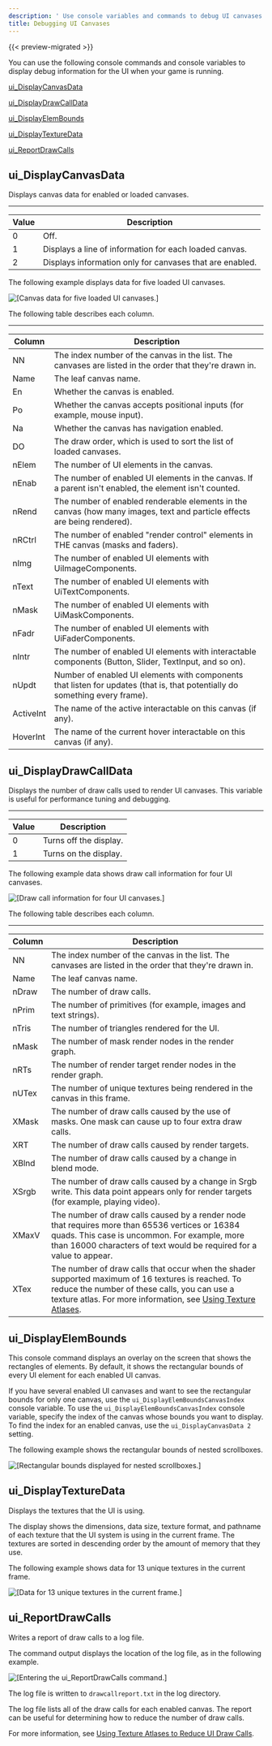 ```yaml
---
description: ' Use console variables and commands to debug UI canvases in Open 3D Engine. '
title: Debugging UI Canvases
---
```


{{< preview-migrated >}}

You can use the following console commands and console variables to display debug information for the UI when your game is running.

[ui\_DisplayCanvasData](#ui-editor-debugging-ui-canvases-display-canvas-data)

[ui\_DisplayDrawCallData](#ui-editor-debugging-ui-canvases-display-draw-call-data)

[ui\_DisplayElemBounds](#ui-editor-debugging-ui-canvases-display-elem-bounds)

[ui\_DisplayTextureData](#ui-editor-debugging-ui-canvases-display-texture-data)

[ui\_ReportDrawCalls](#ui-editor-debugging-ui-canvases-report-draw-calls)

## ui\_DisplayCanvasData 

Displays canvas data for enabled or loaded canvases.


****

| Value | Description |
| --- | --- |
| 0 | Off. |
| 1 | Displays a line of information for each loaded canvas. |
| 2 | Displays information only for canvases that are enabled. |

The following example displays data for five loaded UI canvases.

![\[Canvas data for five loaded UI canvases.\]](/images/user-guide/game_ui_editor/ui-editor-debugging-ui-canvases-1.png)

The following table describes each column.


****

| **Column** | **Description** |
| --- | --- |
| NN | The index number of the canvas in the list. The canvases are listed in the order that they're drawn in. |
| Name | The leaf canvas name. |
| En | Whether the canvas is enabled. |
| Po | Whether the canvas accepts positional inputs (for example, mouse input). |
| Na | Whether the canvas has navigation enabled. |
| DO | The draw order, which is used to sort the list of loaded canvases. |
| nElem | The number of UI elements in the canvas. |
| nEnab | The number of enabled UI elements in the canvas. If a parent isn't enabled, the element isn't counted. |
| nRend | The number of enabled renderable elements in the canvas (how many images, text and particle effects are being rendered). |
| nRCtrl | The number of enabled "render control" elements in THE canvas (masks and faders). |
| nImg | The number of enabled UI elements with UiImageComponents. |
| nText | The number of enabled UI elements with UiTextComponents. |
| nMask | The number of enabled UI elements with UiMaskComponents. |
| nFadr | The number of enabled UI elements with UiFaderComponents. |
| nIntr | The number of enabled UI elements with interactable components (Button, Slider, TextInput, and so on). |
| nUpdt | Number of enabled UI elements with components that listen for updates (that is, that potentially do something every frame). |
| ActiveInt | The name of the active interactable on this canvas (if any). |
| HoverInt | The name of the current hover interactable on this canvas (if any). |

## ui\_DisplayDrawCallData 

Displays the number of draw calls used to render UI canvases. This variable is useful for performance tuning and debugging.


****

| Value | Description |
| --- | --- |
| 0 | Turns off the display. |
| 1 | Turns on the display. |

The following example data shows draw call information for four UI canvases.

![\[Draw call information for four UI canvases.\]](/images/user-guide/game_ui_editor/ui-editor-debugging-ui-canvases-2.png)

The following table describes each column.


****

| Column | Description |
| --- | --- |
| NN | The index number of the canvas in the list. The canvases are listed in the order that they're drawn in. |
| Name | The leaf canvas name. |
| nDraw | The number of draw calls. |
| nPrim | The number of primitives (for example, images and text strings). |
| nTris | The number of triangles rendered for the UI. |
| nMask | The number of mask render nodes in the render graph. |
| nRTs | The number of render target render nodes in the render graph. |
| nUTex | The number of unique textures being rendered in the canvas in this frame. |
| XMask | The number of draw calls caused by the use of masks.  One mask can cause up to four extra draw calls.  |
| XRT | The number of draw calls caused by render targets. |
| XBlnd | The number of draw calls caused by a change in blend mode. |
| XSrgb | The number of draw calls caused by a change in Srgb write. This data point appears only for render targets (for example, playing video). |
| XMaxV | The number of draw calls caused by a render node that requires more than 65536 vertices or 16384 quads. This case is uncommon. For example, more than 16000 characters of text would be required for a value to appear. |
| XTex | The number of draw calls that occur when the shader supported maximum of 16 textures is reached. To reduce the number of these calls, you can use a texture atlas. For more information, see [Using Texture Atlases](/docs/user-guide/interactivity/user-interface/editor/texture-atlases.md). |

## ui\_DisplayElemBounds 

This console command displays an overlay on the screen that shows the rectangles of elements. By default, it shows the rectangular bounds of every UI element for each enabled UI canvas.

If you have several enabled UI canvases and want to see the rectangular bounds for only one canvas, use the `ui_DisplayElemBoundsCanvasIndex` console variable. To use the `ui_DisplayElemBoundsCanvasIndex` console variable, specify the index of the canvas whose bounds you want to display. To find the index for an enabled canvas, use the `ui_DisplayCanvasData 2` setting.

The following example shows the rectangular bounds of nested scrollboxes.

![\[Rectangular bounds displayed for nested scrollboxes.\]](/images/user-guide/game_ui_editor/ui-editor-debugging-ui-canvases-3.png)

## ui\_DisplayTextureData 

Displays the textures that the UI is using.

The display shows the dimensions, data size, texture format, and pathname of each texture that the UI system is using in the current frame. The textures are sorted in descending order by the amount of memory that they use.

The following example shows data for 13 unique textures in the current frame.

![\[Data for 13 unique textures in the current frame.\]](/images/user-guide/game_ui_editor/ui-editor-debugging-ui-canvases-4.png)

## ui\_ReportDrawCalls 

Writes a report of draw calls to a log file.

The command output displays the location of the log file, as in the following example.

![\[Entering the ui_ReportDrawCalls command.\]](/images/user-guide/game_ui_editor/ui-editor-debugging-ui-canvases-5.png)

The log file is written to `drawcallreport.txt` in the log directory.

The log file lists all of the draw calls for each enabled canvas. The report can be useful for determining how to reduce the number of draw calls.

For more information, see [Using Texture Atlases to Reduce UI Draw Calls](/docs/user-guide/interactivity/user-interface/editor/texture-atlases-using-texture-atlases-to-reduce-ui-draw-calls.md).
